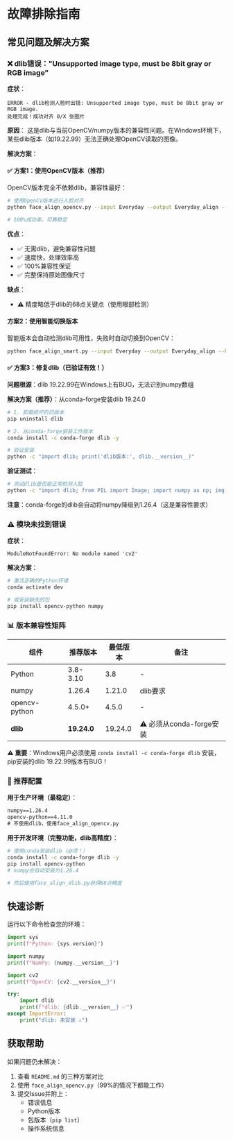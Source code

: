 # 故障排除指南

## 常见问题及解决方案

### ❌ dlib错误："Unsupported image type, must be 8bit gray or RGB image"

**症状**：
```
ERROR - dlib检测人脸时出错: Unsupported image type, must be 8bit gray or RGB image.
处理完成！成功对齐 0/X 张图片
```

**原因**：
这是dlib与当前OpenCV/numpy版本的兼容性问题。在Windows环境下，某些dlib版本（如19.22.99）无法正确处理OpenCV读取的图像。

**解决方案**：

#### ✅ 方案1：使用OpenCV版本（推荐）

OpenCV版本完全不依赖dlib，兼容性最好：

```bash
# 使用OpenCV版本进行人脸对齐
python face_align_opencv.py --input Everyday --output Everyday_align --keep-original-size

# 100%成功率，可靠稳定
```

**优点**：
- ✅ 无需dlib，避免兼容性问题
- ✅ 速度快，处理效率高
- ✅ 100%兼容性保证
- ✅ 完整保持原始图像尺寸

**缺点**：
- ⚠️ 精度略低于dlib的68点关键点（使用眼部检测）

#### 方案2：使用智能切换版本

智能版本会自动检测dlib可用性，失败时自动切换到OpenCV：

```bash
python face_align_smart.py --input Everyday --output Everyday_align --keep-original-size
```

#### ✅ 方案3：修复dlib（已验证有效！）

**问题根源**：dlib 19.22.99在Windows上有BUG，无法识别numpy数组

**解决方案（推荐）**：从conda-forge安装dlib 19.24.0

```bash
# 1. 卸载损坏的旧版本
pip uninstall dlib

# 2. 从conda-forge安装工作版本
conda install -c conda-forge dlib -y

# 验证安装
python -c "import dlib; print('dlib版本:', dlib.__version__)"
```

**验证测试**：
```bash
# 测试dlib是否能正常检测人脸
python -c "import dlib; from PIL import Image; import numpy as np; img = np.array(Image.open('your_image.jpg')); detector = dlib.get_frontal_face_detector(); faces = detector(img, 1); print('检测到', len(faces), '个人脸')"
```

**注意**：conda-forge的dlib会自动将numpy降级到1.26.4（这是兼容性要求）

### ⚠️ 模块未找到错误

**症状**：
```
ModuleNotFoundError: No module named 'cv2'
```

**解决方案**：
```bash
# 激活正确的Python环境
conda activate dev

# 或安装缺失的包
pip install opencv-python numpy
```

### 📊 版本兼容性矩阵

| 组件 | 推荐版本 | 最低版本 | 备注 |
|------|---------|----------|------|
| Python | 3.8-3.10 | 3.8 | - |
| numpy | 1.26.4 | 1.21.0 | dlib要求 |
| opencv-python | 4.5.0+ | 4.5.0 | - |
| **dlib** | **19.24.0** | 19.24.0 | ⚠️ 必须从conda-forge安装 |

**⚠️ 重要**：Windows用户必须使用 `conda install -c conda-forge dlib` 安装，
pip安装的dlib 19.22.99版本有BUG！

### 🎯 推荐配置

**用于生产环境（最稳定）**：
```txt
numpy==1.26.4
opencv-python==4.11.0
# 不使用dlib，使用face_align_opencv.py
```

**用于开发环境（完整功能，dlib高精度）**：
```bash
# 使用conda安装dlib（必须！）
conda install -c conda-forge dlib -y
pip install opencv-python
# numpy会自动安装为1.26.4

# 然后使用face_align_dlib.py获得68点精度
```

## 快速诊断

运行以下命令检查您的环境：

```python
import sys
print(f"Python: {sys.version}")

import numpy
print(f"NumPy: {numpy.__version__}")

import cv2
print(f"OpenCV: {cv2.__version__}")

try:
    import dlib
    print(f"dlib: {dlib.__version__} ✅")
except ImportError:
    print("dlib: 未安装 ⚠️")
```

## 获取帮助

如果问题仍未解决：

1. 查看 `README.md` 的三种方案对比
2. 使用 `face_align_opencv.py`（99%的情况下都能工作）
3. 提交Issue并附上：
   - 错误信息
   - Python版本
   - 包版本（`pip list`）
   - 操作系统信息
